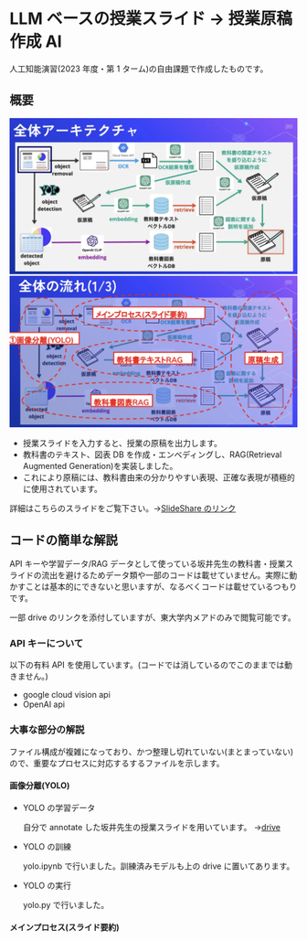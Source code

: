 # LLM ベースの授業スライド → 授業原稿作成 AI

人工知能演習(2023 年度・第 1 ターム)の自由課題で作成したものです。

## 概要

![全体像](image/%E5%85%A8%E4%BD%93%E5%83%8F.png)
![役割](image/%E5%BD%B9%E5%89%B2.png)

- 授業スライドを入力すると、授業の原稿を出力します。
- 教科書のテキスト、図表 DB を作成・エンべディングし、RAG(Retrieval Augmented Generation)を実装しました。
- これにより原稿には、教科書由来の分かりやすい表現、正確な表現が積極的に使用されています。

詳細はこちらのスライドをご覧下さい。→[SlideShare のリンク](https://www.slideshare.net/TakuoTachibana1/llm-7cb3)

## コードの簡単な解説

API キーや学習データ/RAG データとして使っている坂井先生の教科書・授業スライドの流出を避けるためデータ類や一部のコードは載せていません。実際に動かすことは基本的にできないと思いますが、なるべくコードは載せているつもりです。

一部 drive のリンクを添付していますが、東大学内メアドのみで閲覧可能です。

### API キーについて

以下の有料 API を使用しています。(コードでは消しているのでこのままでは動きません。)

- google cloud vision api
- OpenAI api

### 大事な部分の解説

ファイル構成が複雑になっており、かつ整理し切れていない(まとまっていない)ので、重要なプロセスに対応するするファイルを示します。

#### 画像分離(YOLO)

- YOLO の学習データ

  自分で annotate した坂井先生の授業スライドを用いています。 →[drive](https://drive.google.com/drive/folders/1C5eWUI9phhVtZt1MaRNVQxD1j5bEFK3Y?usp=sharing)

- YOLO の訓練

  yolo.ipynb で行いました。訓練済みモデルも上の drive に置いてあります。

- YOLO の実行

  yolo.py で行いました。

#### メインプロセス(スライド要約)
